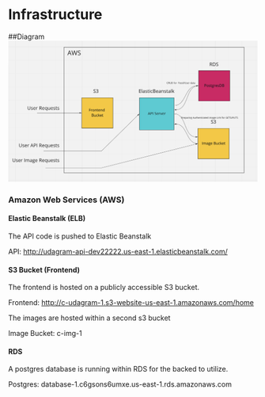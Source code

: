# Infrastructure


##Diagram
![Infrastructure](Infrastructure-Diagram.png)

### Amazon Web Services (AWS)

#### Elastic Beanstalk (ELB)

The API code is pushed to Elastic Beanstalk

API: http://udagram-api-dev22222.us-east-1.elasticbeanstalk.com/

#### S3 Bucket (Frontend)

The frontend is hosted on a publicly accessible S3 bucket.

Frontend: http://c-udagram-1.s3-website-us-east-1.amazonaws.com/home

The images are hosted within a second s3 bucket

Image Bucket: c-img-1

#### RDS
A postgres database is running within RDS for the backed to utilize.

Postgres: database-1.c6gsons6umxe.us-east-1.rds.amazonaws.com
